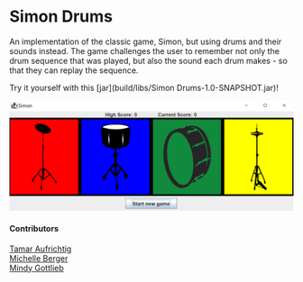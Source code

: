 # Simon Drums
An implementation of the classic game, Simon, but 
using drums and their sounds instead. The game challenges
the user to remember not only the drum sequence that was
played, but also the sound each drum makes - so that they
can replay the sequence.

Try it yourself with this [jar](build/libs/Simon Drums-1.0-SNAPSHOT.jar)!

![ALT](SimonDrumsScreenshot.png)

#### Contributors
[Tamar Aufrichtig](https://github.com/TamarAuf/Simon-Drums)  
[Michelle Berger](https://github.com/bergerm613/Simon-Drums)  
[Mindy Gottlieb](https://github.com/Mindy712/Simon-Drums)
